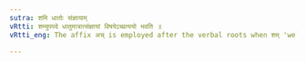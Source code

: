 ```yaml
---
sutra: शमि धातोः संज्ञायाम्
vRtti: शम्युपपदे धातुमात्रात्संज्ञायां विषयेऽच्प्रत्ययो भवति ॥
vRtti_eng: The affix अच् is employed after the verbal roots when शम् 'well', is in composition, and the word to be formed denotes a name.

---
```

